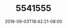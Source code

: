 ---
title: 5541555
date: 2018-09-03T18:42:21-08:00
draft: false
name: 黒羽イヴ
img_url: https://cdn.u1.huluxia.com/g4/M03/63/DE/rBAAdmHwCgOAdTOKAAQMVA7hYsg327.png
original_fn: DSCF0454.jpg
tags:
- 黒羽イヴ

---